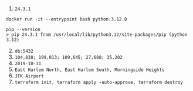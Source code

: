 1. `24.3.1 `
```
docker run -it --entrypoint bash python:3.12.8

pip --version
> pip 24.3.1 from /usr/local/lib/python3.12/site-packages/pip (python 3.12)
```

2. `db:5432`
3. `104,838; 199,013; 109,645; 27,688; 35,202`
4. `2019-10-31`
5. `East Harlem North, East Harlem South, Morningside Heights`
6. `JFK Airport`
7. `terraform init, terraform apply -auto-approve, terraform destroy`